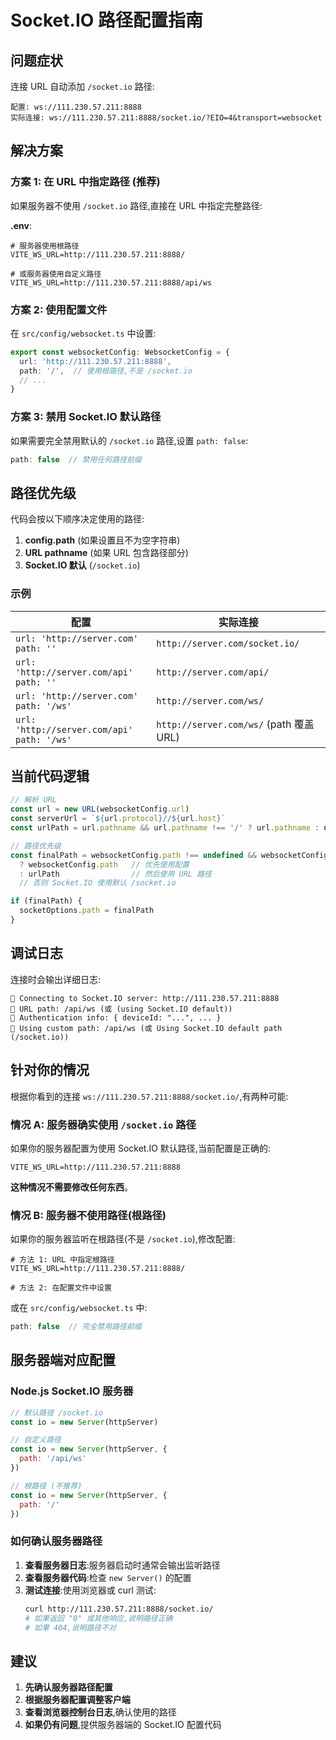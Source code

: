 # Socket.IO 路径配置指南

## 问题症状

连接 URL 自动添加 `/socket.io` 路径:
```
配置: ws://111.230.57.211:8888
实际连接: ws://111.230.57.211:8888/socket.io/?EIO=4&transport=websocket
```

## 解决方案

### 方案 1: 在 URL 中指定路径 (推荐)

如果服务器不使用 `/socket.io` 路径,直接在 URL 中指定完整路径:

**.env**:
```env
# 服务器使用根路径
VITE_WS_URL=http://111.230.57.211:8888/

# 或服务器使用自定义路径
VITE_WS_URL=http://111.230.57.211:8888/api/ws
```

### 方案 2: 使用配置文件

在 `src/config/websocket.ts` 中设置:

```typescript
export const websocketConfig: WebsocketConfig = {
  url: 'http://111.230.57.211:8888',
  path: '/',  // 使用根路径,不是 /socket.io
  // ...
}
```

### 方案 3: 禁用 Socket.IO 默认路径

如果需要完全禁用默认的 `/socket.io` 路径,设置 `path: false`:

```typescript
path: false  // 禁用任何路径前缀
```

## 路径优先级

代码会按以下顺序决定使用的路径:

1. **config.path** (如果设置且不为空字符串)
2. **URL pathname** (如果 URL 包含路径部分)
3. **Socket.IO 默认** (`/socket.io`)

### 示例

| 配置 | 实际连接 |
|------|----------|
| `url: 'http://server.com'`<br>`path: ''` | `http://server.com/socket.io/` |
| `url: 'http://server.com/api'`<br>`path: ''` | `http://server.com/api/` |
| `url: 'http://server.com'`<br>`path: '/ws'` | `http://server.com/ws/` |
| `url: 'http://server.com/api'`<br>`path: '/ws'` | `http://server.com/ws/` (path 覆盖 URL) |

## 当前代码逻辑

```typescript
// 解析 URL
const url = new URL(websocketConfig.url)
const serverUrl = `${url.protocol}//${url.host}`
const urlPath = url.pathname && url.pathname !== '/' ? url.pathname : undefined

// 路径优先级
const finalPath = websocketConfig.path !== undefined && websocketConfig.path !== ''
  ? websocketConfig.path   // 优先使用配置
  : urlPath                // 然后使用 URL 路径
  // 否则 Socket.IO 使用默认 /socket.io

if (finalPath) {
  socketOptions.path = finalPath
}
```

## 调试日志

连接时会输出详细日志:

```
🔗 Connecting to Socket.IO server: http://111.230.57.211:8888
📝 URL path: /api/ws (或 (using Socket.IO default))
📝 Authentication info: { deviceId: "...", ... }
📍 Using custom path: /api/ws (或 Using Socket.IO default path (/socket.io))
```

## 针对你的情况

根据你看到的连接 `ws://111.230.57.211:8888/socket.io/`,有两种可能:

### 情况 A: 服务器确实使用 `/socket.io` 路径

如果你的服务器配置为使用 Socket.IO 默认路径,当前配置是正确的:

```env
VITE_WS_URL=http://111.230.57.211:8888
```

**这种情况不需要修改任何东西**。

### 情况 B: 服务器不使用路径(根路径)

如果你的服务器监听在根路径(不是 `/socket.io`),修改配置:

```env
# 方法 1: URL 中指定根路径
VITE_WS_URL=http://111.230.57.211:8888/

# 方法 2: 在配置文件中设置
```

或在 `src/config/websocket.ts` 中:
```typescript
path: false  // 完全禁用路径前缀
```

## 服务器端对应配置

### Node.js Socket.IO 服务器

```javascript
// 默认路径 /socket.io
const io = new Server(httpServer)

// 自定义路径
const io = new Server(httpServer, {
  path: '/api/ws'
})

// 根路径 (不推荐)
const io = new Server(httpServer, {
  path: '/'
})
```

### 如何确认服务器路径

1. **查看服务器日志**:服务器启动时通常会输出监听路径
2. **查看服务器代码**:检查 `new Server()` 的配置
3. **测试连接**:使用浏览器或 curl 测试:
   ```bash
   curl http://111.230.57.211:8888/socket.io/
   # 如果返回 "0" 或其他响应,说明路径正确
   # 如果 404,说明路径不对
   ```

## 建议

1. **先确认服务器路径配置**
2. **根据服务器配置调整客户端**
3. **查看浏览器控制台日志**,确认使用的路径
4. **如果仍有问题**,提供服务器端的 Socket.IO 配置代码
